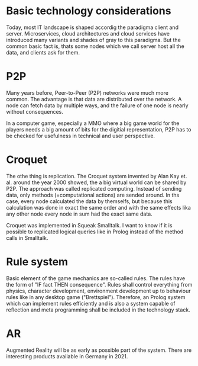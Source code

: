 # Basic technology considerations

Today, most IT landscape is shaped accordig the paradigma client and server. Microservices, cloud architectures and cloud services have introduced many variants and shades of gray to this paradigma. But the common basic fact is, thats some nodes which we call server host all the data, and clients ask for them. 

# P2P
Many years before, Peer-to-Peer (P2P) networks were much more common. The advantage is that data are distributed over the network. A node can fetch data by multiple ways, and the failure of one node is nearly without consequences. 

In a computer game, especially a MMO where a big game world for the players needs a big amount of bits for the digitial representation, P2P has to be checked for usefulness in technical and user perspective.

# Croquet
The othe thing is replication. The Croquet system invented by Alan Kay et. al. around the year 2000 showed, the a big virtual world can be shared by P2P. The approach was called replicated computing. Instead of sending data, only methods (=computational actions) are sended around. In ths case, every node calculated the data by themselfs, but because this calculation was done in exact the same order and with the same effects lika any other node every node in sum had the exact same data. 

Croquet was implemented in Squeak Smalltalk. I want to know if it is possible to replicated logical queries like in Prolog instead of the method calls in Smalltalk. 

# Rule system
Basic element of the game mechanics are so-called rules. The rules have the form of "IF fact THEN consequence". Rules shall control everything from physics, character development, environment development up to behaviour rules like in any desktop game ("Brettspiel"). Therefore, an Prolog system which can implement rules efficiently and is also a system capable of reflection and meta programming shall be included in the technology stack.

# AR
Augmented Reality will be as early as possible part of the system. There are interesting products available in Germany in 2021. 

